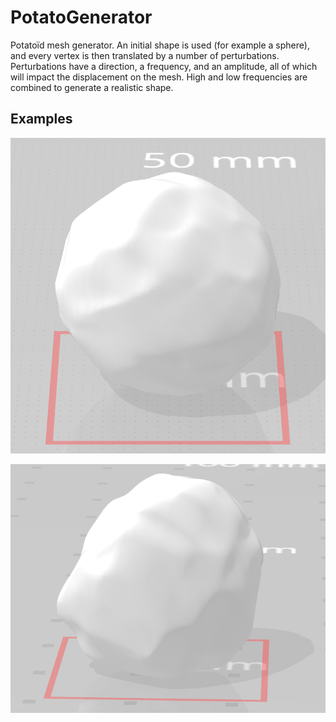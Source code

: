 # PotatoGenerator

Potatoïd mesh generator. An initial shape is used (for example a sphere), and every vertex is then translated by a number of perturbations. Perturbations have a direction, a frequency, and an amplitude, all of which will impact the displacement on the mesh. High and low frequencies are combined to generate a realistic shape.

## Examples

![My planet](https://github.com/CorentinDumery/PotatoGenerator/blob/master/images/planet.PNG)


![My planet](https://github.com/CorentinDumery/PotatoGenerator/blob/master/images/pebble.PNG)
